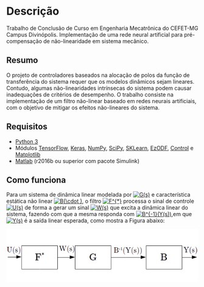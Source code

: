 # Descrição
Trabalho de Conclusão de Curso em Engenharia Mecatrônica do CEFET-MG Campus Divinópolis. Implementação de uma rede neural artificial para pré-compensação de não-linearidade em sistema mecânico.

## Resumo
O projeto de controladores baseados na alocação de polos da função de transferência do sistema requer que os modelos dinâmicos sejam lineares. Contudo, algumas não-linearidades intrínsecas do sistema podem causar inadequações de critérios de desempenho. O trabalho consiste na implementação de um filtro não-linear baseado em redes neurais artificiais, com o objetivo de mitigar os efeitos não-lineares do sistema.  

## Requisitos
- [Python 3](https://www.python.org/downloads/) 
- Módulos [TensorFlow](https://www.tensorflow.org/install), [Keras](https://keras.io/#installation), [NumPy](https://docs.scipy.org/doc/numpy-1.15.0/user/install.html), [SciPy](https://www.scipy.org/install.html), [SKLearn](https://scikit-learn.org/stable/install.html), [EzODF](https://pypi.org/project/ezodf/), [Control](https://python-control.readthedocs.io/en/0.8.0/intro.html#installation) e [Matplotlib](https://matplotlib.org/3.1.0/users/installing.html) 
- [Matlab](https://www.mathworks.com/downloads/) (r2016b ou superior com pacote Simulink)

## Como funciona
Para um sistema de dinâmica linear modelada por <a href="https://www.codecogs.com/eqnedit.php?latex=G(s)" target="_blank"><img src="https://latex.codecogs.com/gif.latex?G(s)" title="G(s)" /></a> e característica estática não linear <a href="https://www.codecogs.com/eqnedit.php?latex=B(\cdot&space;)" target="_blank"><img src="https://latex.codecogs.com/gif.latex?B(\cdot&space;)" title="B(\cdot )" /></a>, o filtro <a href="https://www.codecogs.com/eqnedit.php?latex=F^{*}" target="_blank"><img src="https://latex.codecogs.com/gif.latex?F^{*}" title="F^{*}" /></a> processa o sinal de controle <a href="https://www.codecogs.com/eqnedit.php?latex=U(s)" target="_blank"><img src="https://latex.codecogs.com/gif.latex?U(s)" title="U(s)" /></a> de forma a gerar um sinal <a href="https://www.codecogs.com/eqnedit.php?latex=W(s)" target="_blank"><img src="https://latex.codecogs.com/gif.latex?W(s)" title="W(s)" /></a> que excita a dinâmica linear do sistema, fazendo com que a mesma responda com <a href="https://www.codecogs.com/eqnedit.php?latex=B^{-1}(Y(s))" target="_blank"><img src="https://latex.codecogs.com/gif.latex?B^{-1}(Y(s))" title="B^{-1}(Y(s))" /></a>,em que <a href="https://www.codecogs.com/eqnedit.php?latex=Y(s)" target="_blank"><img src="https://latex.codecogs.com/gif.latex?Y(s)" title="Y(s)" /></a> é a saída linear esperada, como mostra a Figura abaixo:

![Diagrama de blocos do ramo direto do sistema](ufgby.png)
